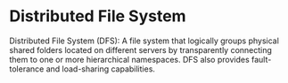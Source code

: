 # Distributed File System

Distributed File System (DFS): A file system that logically groups physical shared folders located on different servers by transparently connecting them to one or more hierarchical namespaces. DFS also provides fault-tolerance and load-sharing capabilities.